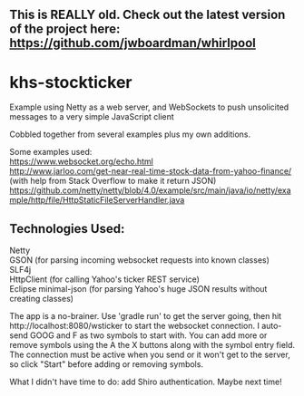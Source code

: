 ## This is REALLY old. Check out the latest version of the project here: https://github.com/jwboardman/whirlpool

# khs-stockticker
Example using Netty as a web server, and WebSockets to push unsolicited messages to a very simple JavaScript client

Cobbled together from several examples plus my own additions.

Some examples used:  
https://www.websocket.org/echo.html  
http://www.jarloo.com/get-near-real-time-stock-data-from-yahoo-finance/ (with help from Stack Overflow to make it return JSON)  
https://github.com/netty/netty/blob/4.0/example/src/main/java/io/netty/example/http/file/HttpStaticFileServerHandler.java  


Technologies Used:
------------------
Netty  
GSON (for parsing incoming websocket requests into known classes)  
SLF4j  
HttpClient (for calling Yahoo's ticker REST service)  
Eclipse minimal-json (for parsing Yahoo's huge JSON results without creating classes)  

The app is a no-brainer. Use 'gradle run' to get the server going, then hit http://localhost:8080/wsticker to start the websocket connection. I auto-send GOOG and F as two symbols to start with. You can add more or remove symbols using the A the X buttons along with the symbol entry field. The connection must be active when you send or it won't get to the server, so click "Start" before adding or removing symbols.  

What I didn't have time to do: add Shiro authentication. Maybe next time!

